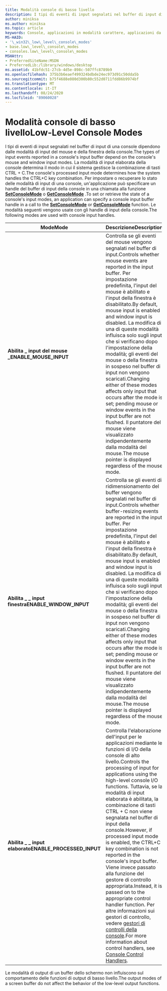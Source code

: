 ```yaml
---
title: Modalità console di basso livello
description: I tipi di eventi di input segnalati nel buffer di input di una console dipendono dalle modalità di input del mouse e della finestra della console.
author: miniksa
ms.author: miniksa
ms.topic: article
keywords: Console, applicazioni in modalità carattere, applicazioni da riga di comando, applicazioni Terminal, API console
MS-HAID:
- '\_win32\_low\_level\_console\_modes'
- base.low\_level\_console\_modes
- consoles.low\_level\_console\_modes
MSHAttr:
- PreferredSiteName:MSDN
- PreferredLib:/library/windows/desktop
ms.assetid: 41bfdc51-27cb-4d5e-898c-507ffc8789b9
ms.openlocfilehash: 375b3b6eaef499324bdbde24ec973d91c50dda5b
ms.sourcegitcommit: b75f4688e080d300b80c552d0711fdd86b9974bf
ms.translationtype: MT
ms.contentlocale: it-IT
ms.lasthandoff: 08/24/2020
ms.locfileid: "89060028"
---
```

# <a name="low-level-console-modes"></a><span data-ttu-id="c57a9-104">Modalità console di basso livello</span><span class="sxs-lookup"><span data-stu-id="c57a9-104">Low-Level Console Modes</span></span>


<span data-ttu-id="c57a9-105">I tipi di eventi di input segnalati nel buffer di input di una console dipendono dalle modalità di input del mouse e della finestra della console.</span><span class="sxs-lookup"><span data-stu-id="c57a9-105">The types of input events reported in a console's input buffer depend on the console's mouse and window input modes.</span></span> <span data-ttu-id="c57a9-106">La modalità di input elaborata della console determina il modo in cui il sistema gestisce la combinazione di tasti CTRL + C.</span><span class="sxs-lookup"><span data-stu-id="c57a9-106">The console's processed input mode determines how the system handles the CTRL+C key combination.</span></span> <span data-ttu-id="c57a9-107">Per impostare o recuperare lo stato delle modalità di input di una console, un'applicazione può specificare un handle del buffer di input della console in una chiamata alla funzione [**SetConsoleMode**](setconsolemode.md) o [**GetConsoleMode**](getconsolemode.md) .</span><span class="sxs-lookup"><span data-stu-id="c57a9-107">To set or retrieve the state of a console's input modes, an application can specify a console input buffer handle in a call to the [**SetConsoleMode**](setconsolemode.md) or [**GetConsoleMode**](getconsolemode.md) function.</span></span> <span data-ttu-id="c57a9-108">Le modalità seguenti vengono usate con gli handle di input della console.</span><span class="sxs-lookup"><span data-stu-id="c57a9-108">The following modes are used with console input handles.</span></span>


| <span data-ttu-id="c57a9-109">Mode</span><span class="sxs-lookup"><span data-stu-id="c57a9-109">Mode</span></span>                         | <span data-ttu-id="c57a9-110">Descrizione</span><span class="sxs-lookup"><span data-stu-id="c57a9-110">Description</span></span>                                                                                                                                                                                                                                                                                                                                                                                           |
|------------------------------|-------------------------------------------------------------------------------------------------------------------------------------------------------------------------------------------------------------------------------------------------------------------------------------------------------------------------------------------------------------------------------------------------------|
| <span data-ttu-id="c57a9-111">**Abilita \_ input del mouse \_**</span><span class="sxs-lookup"><span data-stu-id="c57a9-111">**ENABLE\_MOUSE\_INPUT**</span></span>     | <span data-ttu-id="c57a9-112">Controlla se gli eventi del mouse vengono segnalati nel buffer di input.</span><span class="sxs-lookup"><span data-stu-id="c57a9-112">Controls whether mouse events are reported in the input buffer.</span></span> <span data-ttu-id="c57a9-113">Per impostazione predefinita, l'input del mouse è abilitato e l'input della finestra è disabilitato.</span><span class="sxs-lookup"><span data-stu-id="c57a9-113">By default, mouse input is enabled and window input is disabled.</span></span> <span data-ttu-id="c57a9-114">La modifica di una di queste modalità influisca solo sugli input che si verificano dopo l'impostazione della modalità; gli eventi del mouse o della finestra in sospeso nel buffer di input non vengono scaricati.</span><span class="sxs-lookup"><span data-stu-id="c57a9-114">Changing either of these modes affects only input that occurs after the mode is set; pending mouse or window events in the input buffer are not flushed.</span></span> <span data-ttu-id="c57a9-115">Il puntatore del mouse viene visualizzato indipendentemente dalla modalità del mouse.</span><span class="sxs-lookup"><span data-stu-id="c57a9-115">The mouse pointer is displayed regardless of the mouse mode.</span></span>                                                |
| <span data-ttu-id="c57a9-116">**Abilita \_ \_ input finestra**</span><span class="sxs-lookup"><span data-stu-id="c57a9-116">**ENABLE\_WINDOW\_INPUT**</span></span>    | <span data-ttu-id="c57a9-117">Controlla se gli eventi di ridimensionamento del buffer vengono segnalati nel buffer di input.</span><span class="sxs-lookup"><span data-stu-id="c57a9-117">Controls whether buffer-resizing events are reported in the input buffer.</span></span> <span data-ttu-id="c57a9-118">Per impostazione predefinita, l'input del mouse è abilitato e l'input della finestra è disabilitato.</span><span class="sxs-lookup"><span data-stu-id="c57a9-118">By default, mouse input is enabled and window input is disabled.</span></span> <span data-ttu-id="c57a9-119">La modifica di una di queste modalità influisca solo sugli input che si verificano dopo l'impostazione della modalità; gli eventi del mouse o della finestra in sospeso nel buffer di input non vengono scaricati.</span><span class="sxs-lookup"><span data-stu-id="c57a9-119">Changing either of these modes affects only input that occurs after the mode is set; pending mouse or window events in the input buffer are not flushed.</span></span> <span data-ttu-id="c57a9-120">Il puntatore del mouse viene visualizzato indipendentemente dalla modalità del mouse.</span><span class="sxs-lookup"><span data-stu-id="c57a9-120">The mouse pointer is displayed regardless of the mouse mode.</span></span>                                      |
| <span data-ttu-id="c57a9-121">**Abilita \_ \_ input elaborato**</span><span class="sxs-lookup"><span data-stu-id="c57a9-121">**ENABLE\_PROCESSED\_INPUT**</span></span> | <span data-ttu-id="c57a9-122">Controlla l'elaborazione dell'input per le applicazioni mediante le funzioni di I/O della console di alto livello.</span><span class="sxs-lookup"><span data-stu-id="c57a9-122">Controls the processing of input for applications using the high-level console I/O functions.</span></span> <span data-ttu-id="c57a9-123">Tuttavia, se la modalità di input elaborata è abilitata, la combinazione di tasti CTRL + C non viene segnalata nel buffer di input della console.</span><span class="sxs-lookup"><span data-stu-id="c57a9-123">However, if processed input mode is enabled, the CTRL+C key combination is not reported in the console's input buffer.</span></span> <span data-ttu-id="c57a9-124">Viene invece passato alla funzione del gestore di controllo appropriata.</span><span class="sxs-lookup"><span data-stu-id="c57a9-124">Instead, it is passed on to the appropriate control handler function.</span></span> <span data-ttu-id="c57a9-125">Per altre informazioni sui gestori di controllo, vedere [gestori di controlli della console](console-control-handlers.md).</span><span class="sxs-lookup"><span data-stu-id="c57a9-125">For more information about control handlers, see [Console Control Handlers](console-control-handlers.md).</span></span> |



<span data-ttu-id="c57a9-126">Le modalità di output di un buffer dello schermo non influiscono sul comportamento delle funzioni di output di basso livello.</span><span class="sxs-lookup"><span data-stu-id="c57a9-126">The output modes of a screen buffer do not affect the behavior of the low-level output functions.</span></span>








